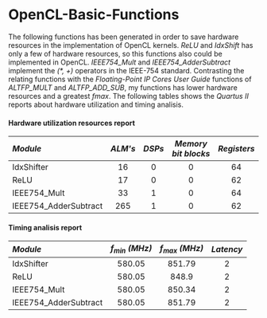 # OpenCL-Basic-Functions

The following functions has been generated in order to save hardware resources in the implementation of OpenCL kernels. *ReLU* and *IdxShift* has only a few of hardware resources, so this functions also could be implemented in OpenCL. *IEEE754_Mult* and *IEEE754_AdderSubtract* implement the *(\*, +)* operators in the IEEE-754 standard. Contrasting the relating functions with the *Floating-Point IP Cores User Guide* functions of *ALTFP_MULT* and *ALTFP_ADD_SUB*, my functions has lower hardware resources and a greatest *fmax*. The following tables shows the *Quartus II* reports about hardware utilization and timing analisis.

#### Hardware utilization resources report

|*Module*             | *ALM's* |*DSPs*|*Memory bit blocks*|*Registers*|
|:--------------------|:-------:|:----:|:-----------------:|:---------:|
|IdxShifter           |   16    |   0  |         0         |    64     |
|ReLU                 |   17    |   0  |         0         |    62     |
|IEEE754_Mult         |   33    |   1  |         0         |    64     |
|IEEE754_AdderSubtract|   265   |   1  |         0         |    62     |

#### Timing analisis report

|*Module*| *f<sub>min</sub> (MHz)* |*f<sub>max</sub> (MHz)*| *Latency*  |
|:--------------------|:------:|:-------:|:--:|
|IdxShifter           | 580.05 | 851.79  | 2  |
|ReLU                 | 580.05 | 848.9   | 2  |
|IEEE754_Mult         | 580.05 | 850.34  | 2  |
|IEEE754_AdderSubtract| 580.05 | 851.79  | 2  |


